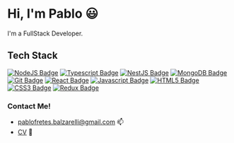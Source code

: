 # Hi, I'm Pablo :smiley:

I'm a FullStack Developer.

## Tech Stack

[![NodeJS Badge](https://img.shields.io/badge/-Nodejs-3C873A?style=for-the-badge&labelColor=black&logo=node.js&logoColor=3C873A)](#)
[![Typescript Badge](https://img.shields.io/badge/-Typescript-007acc?style=for-the-badge&labelColor=black&logo=typescript&logoColor=007acc)](#)
[![NestJS Badge](https://img.shields.io/badge/-nestjs-FF0000?style=for-the-badge&labelColor=black&logo=nestjs&logoColor=FF0000)](#)
[![MongoDB Badge](https://img.shields.io/badge/-mongo-00FF00?style=for-the-badge&labelColor=black&logo=mongodb&logoColor=00FF00)](#)
[![Git Badge](https://img.shields.io/badge/-GIT-f1502f?style=for-the-badge&labelColor=black&logo=git&logoColor=f1502f)](#)
[![React Badge](https://img.shields.io/badge/-React-61DBFB?style=for-the-badge&labelColor=black&logo=react&logoColor=61DBFB)](#)
[![Javascript Badge](https://img.shields.io/badge/-Javascript-F0DB4F?style=for-the-badge&labelColor=black&logo=javascript&logoColor=F0DB4F)](#)
[![HTML5 Badge](https://img.shields.io/badge/-HTML5-F06529?style=for-the-badge&labelColor=black&logo=HTML5&logoColor=F06529)](#)
[![CSS3 Badge](https://img.shields.io/badge/-css3-2a6592?style=for-the-badge&labelColor=black&logo=css3&logoColor=2a6592)](#)
[![Redux Badge](https://img.shields.io/badge/-redux-764abc?style=for-the-badge&labelColor=black&logo=redux&logoColor=764abc)](#)
### Contact Me!

- pablofretes.balzarelli@gmail.com :mailbox: 
- [CV](/E-CV-FRETES-BALZARELLI-PABLO.pdf) :paperclip: